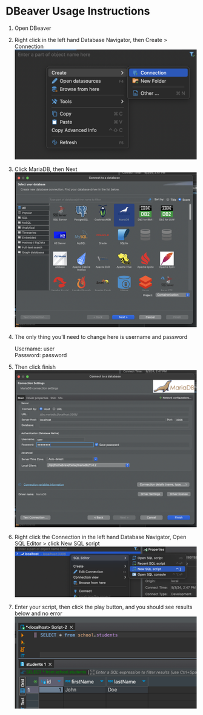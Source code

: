 # DBeaver Usage Instructions

1. Open DBeaver

2. Right click in the left hand Database Navigator, then Create \> Connection  
![image1](./1.png)

3. Click MariaDB, then Next  
![image2](./2.png)

4. The only thing you’ll need to change here is username and password

    Username: user  
    Password: password

5. Then click finish  
![image3](./3.png)

6. Right click the Connection in the left hand Database Navigator, Open SQL Editor \> click New SQL script
![image4](./4.png)

7. Enter your script, then click the play button, and you should see results below and no error  
![image](./5.png)
